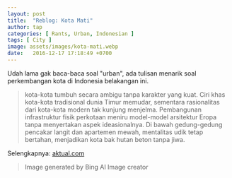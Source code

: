 ```yaml
---
layout: post
title:  "Reblog: Kota Mati"
author: tap
categories: [ Rants, Urban, Indonesian ]
tags: [ City ]
image: assets/images/kota-mati.webp
date:   2016-12-17 17:18:49 +0700
---
```

Udah lama gak baca-baca soal "urban", ada tulisan menarik soal perkembangan kota di Indonesia belakangan ini.

> kota-kota tumbuh secara ambigu tanpa karakter yang kuat. Ciri khas kota-kota tradisional dunia Timur memudar, sementara rasionalitas dari kota-kota modern tak kunjung menjelma. Pembangunan infrastruktur fisik perkotaan meniru model-model arsitektur Eropa tanpa menyertakan aspek ideasionalnya. Di bawah gedung-gedung pencakar langit dan apartemen mewah, mentalitas udik tetap bertahan, menjadikan kota bak hutan beton tanpa jiwa.

Selengkapnya: [aktual.com](http://www.aktual.com/kota-mati/)

> Image generated by Bing AI Image creator
